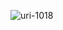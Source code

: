 ![uri-1018](https://user-images.githubusercontent.com/62181222/99327677-a3a24380-28a4-11eb-890f-a9b9cd401f65.png)

